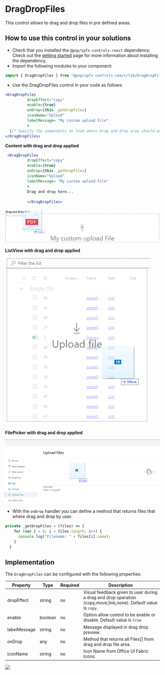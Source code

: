 # DragDropFiles

This control allows to drag and drop files in pre defined areas.

## How to use this control in your solutions

- Check that you installed the `@pnp/spfx-controls-react` dependency. Check out the [getting started](../../#getting-started) page for more information about installing the dependency.
- Import the following modules to your component:

```TypeScript
import { DragDropFiles } from "@pnp/spfx-controls-react/lib/DragDropFiles";
```

- Use the DragDropFiles control in your code as follows:

```jsx
<DragDropFiles 
          dropEffect="copy" 
          enable={true}  
          onDrop={this._getDropFiles}
          iconName="Upload"
          labelMessage= "My custom upload File"
          >
  {/* Specify the components to load where Drag and drop area should work */}
</DragDropFiles>
```
**Content with drag and drop applied**

```jsx
 <DragDropFiles 
          dropEffect="copy" 
          enable={true}  
          onDrop={this._getDropFiles}
          iconName="Upload"
          labelMessage= "My custom upload File"
          >
          Drag and drop here...

          </DragDropFiles>
```
![Custom html with drag and drop](../assets/DragDropFilesSample1.png)

**ListView with drag and drop applied**

![ListView control with drag and drop Control](../assets/ListView-DragDrop.png)

**FilePicker with drag and drop applied**

![FilePicker control with grouping](../assets/DragDropFilesSample2.png)

- With the `onDrop` handler you can define a method that returns files that where drag and drop by user.


```typescript
private _getDropFiles = (files) => {
    for (var i = 0; i < files.length; i++) {
      console.log("Filename: " + files[i].name);
    }
  }
```

## Implementation

The `DragDropFiles` can be configured with the following properties:

| Property | Type | Required | Description |
| ---- | ---- | ---- | ---- |
| dropEffect | string  | no | Visual feedback given to user during a drag and drop operation (copy,move,link,none). Default value is `copy`. |
| enable | boolean | no | Option allow control to be enable or disable. Default value is `true`|
| labelMessage | string | no | Message displayed in drag drop preview. |
| onDrop | any | no | Method that returns all Files[] from drag and drop file area.   |
| iconName | string | no | Icon Name from Office UI Fabric Icons. |



![](https://telemetry.sharepointpnp.com/sp-dev-fx-controls-react/wiki/controls/DragDropFiles)
